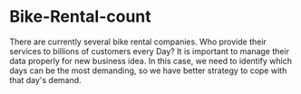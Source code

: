 # Bike-Rental-count
There are currently several bike rental companies. Who provide their services to billions of customers every Day? It is important to manage their data properly for new business idea. In this case, we need to identify which days can be the most demanding, so we have better strategy to cope with that day's demand.
